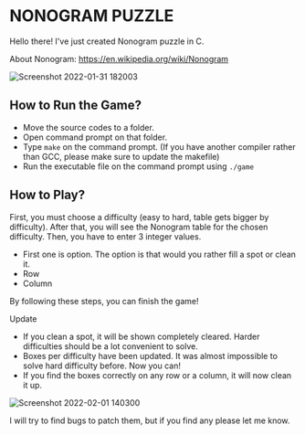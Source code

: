 # NONOGRAM PUZZLE

Hello there!
I've just created Nonogram puzzle in C.

About Nonogram:
https://en.wikipedia.org/wiki/Nonogram

![Screenshot 2022-01-31 182003](https://user-images.githubusercontent.com/90065524/151822025-79f1c402-f3e5-4ba0-beaa-1db7c7983048.png)

## How to Run the Game?

- Move the source codes to a folder.
- Open command prompt on that folder.
- Type `make` on the command prompt. (If you have another compiler rather than GCC, please make sure to update the makefile)
- Run the executable file on the command prompt using `./game`

## How to Play?

First, you must choose a difficulty (easy to hard, table gets bigger by difficulty).
After that, you will see the Nonogram table for the chosen difficulty.
Then, you have to enter 3 integer values.

- First one is option. The option is that would you rather fill a spot or clean it.
- Row
- Column

By following these steps, you can finish the game!

Update

- If you clean a spot, it will be shown completely cleared. Harder difficulties should be a lot convenient to solve.
- Boxes per difficulty have been updated. It was almost impossible to solve hard difficulty before. Now you can!
- If you find the boxes correctly on any row or a column, it will now clean it up.

![Screenshot 2022-02-01 140300](https://user-images.githubusercontent.com/90065524/151958298-75fc574a-d0b3-47a0-9b0a-2346efb8acf8.png)

I will try to find bugs to patch them, but if you find any please let me know.
